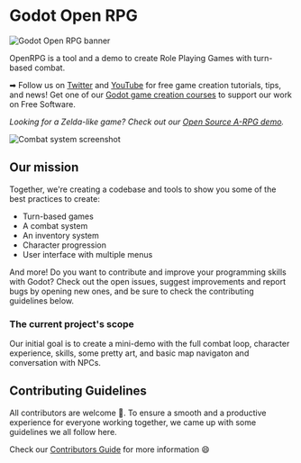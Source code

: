 # Godot Open RPG

![Godot Open RPG banner](https://i.imgur.com/lhi0U9v.png)

OpenRPG is a tool and a demo to create Role Playing Games with turn-based combat.

➡ Follow us on [Twitter](https://twitter.com/NathanGDQuest) and [YouTube](https://www.youtube.com/c/gdquest/) for free game creation tutorials, tips, and news! Get one of our [Godot game creation courses](https://gdquest.mavenseed.com/courses) to support our work on Free Software.

_Looking for a Zelda-like game? Check out our [Open Source A-RPG demo](https://github.com/GDquest/make-pro-2d-games-with-godot/)._

![Combat system screenshot](https://i.imgur.com/RvrBrvR.jpg)

## Our mission

Together, we're creating a codebase and tools to show you some of the best practices to create:

- Turn-based games
- A combat system
- An inventory system
- Character progression
- User interface with multiple menus

And more! Do you want to contribute and improve your programming skills with Godot? Check out the open issues, suggest improvements and report bugs by opening new ones, and be sure to check the contributing guidelines below.

### The current project's scope

Our initial goal is to create a mini-demo with the full combat loop, character experience, skills, some pretty art, and basic map navigaton and conversation with NPCs.

## Contributing Guidelines

All contributors are welcome 🙂. To ensure a smooth and a productive experience for everyone working together, we came up with some guidelines we all follow here.

Check our [Contributors Guide](https://www.gdquest.com/docs/guidelines/contributing-to/gdquest-projects/) for more information 😄
